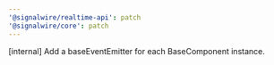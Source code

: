 ```yaml
---
'@signalwire/realtime-api': patch
'@signalwire/core': patch
---
```


[internal] Add a baseEventEmitter for each BaseComponent instance.
